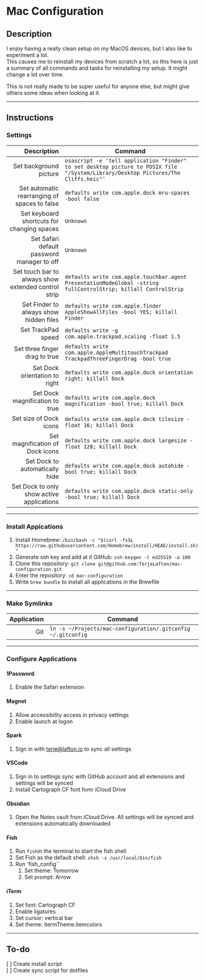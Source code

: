 # Mac Configuration

## Description
I enjoy having a really clean setup on my MacOS devices, but I also like to experiment a lot.  
This causes me to reinstall my devices from scratch a lot, so this here is just a summary of all commands and tasks for reinstalling my setup. It might change a lot over time. 

This is not really made to be super useful for anyone else, but might give others some ideas when looking at it. 

---

## Instructions
### **Settings**
| Description | Command |
|------------:|---------|
| Set background picture | `osascript -e 'tell application "Finder" to set desktop picture to POSIX file "/System/Library/Desktop Pictures/The Cliffs.heic"'` |
| Set automatic rearranging of spaces to false | `defaults write com.apple.dock mru-spaces -bool false` |
| Set keyboard shortcuts for changing spaces | `Unknown` |
| Set Safari default password manager to off | `Unknown` |
| Set touch bar to always show extended control strip | `defaults write com.apple.touchbar.agent PresentationModeGlobal -string fullControlStrip; killall ControlStrip` |
| Set Finder to always show hidden files | `defaults write com.apple.finder AppleShowAllFiles -bool YES; killall Finder` |
| Set TrackPad speed | `defaults write -g com.apple.trackpad.scaling -float 1.5` |
| Set three finger drag to true | `defaults write com.apple.AppleMultitouchTrackpad TrackpadThreeFingerDrag -bool true` |
| Set Dock orientation to right | `defaults write com.apple.dock orientation right; killall Dock` |
| Set Dock magnification to true | `defaults write com.apple.dock magnification -bool true; killall Dock` |
| Set size of Dock icons | `defaults write com.apple.dock tilesize -float 16; killall Dock` |
| Set magnification of Dock icons | `defaults write com.apple.dock largesize -float 128; killall Dock` |
| Set Dock to automatically hide | `defaults write com.apple.dock autohide -bool true; killall Dock` |
| Set Dock to only show active applications | `defaults write com.apple.dock static-only -bool true; killall Dock` |

---

### **Install Appications**
1. Install Homebrew: `/bin/bash -c "$(curl -fsSL https://raw.githubusercontent.com/Homebrew/install/HEAD/install.sh)"`
2. Generate ssh key and add at it GitHub: `ssh-keygen -t ed25519 -a 100`
3. Clone this repository: `git clone git@github.com:TerjeLafton/mac-configuration.git` 
4. Enter the repository: `cd mac-configuration`
3. Write `brew bundle` to install all applications in the Brewfile

---

### **Make Symlinks**
| Application | Command |
|------------:|---------|
| Git | `ln -s ~/Projects/mac-configuration/.gitconfig ~/.gitconfig` |

---

### **Configure Applications**
#### **1Password**
1. Enable the Safari extension

#### **Magnet**
1. Allow accessibility access in privacy settings
2. Enable launch at logon

#### **Spark**
1. Sign in with terje@lafton.io to sync all settings

#### **VSCode**
1. Sign in to settings sync with GitHub account and all extensions and settings will be synced
2. Install Cartograph CF font fomr iCloud Drive

#### **Obsidian**
1. Open the Notes vault from iCloud Drive. All settings will be synced and extensions automatically downloaded

#### **Fish**
1. Run `fish`in the terminal to start the fish shell
2. Set Fish as the default shell: `chsh -s /usr/local/bin/fish`
3. Run `fish_config``
    1. Set theme: Tomorrow
    2. Set prompt: Arrow

#### **iTerm**
1. Set font: Cartograph CF
2. Enable ligatures
3. Set cursor: vertical bar
4. Set theme: itermTheme.itemcolors

---

## To-do
[ ] Create install script  
[ ] Create sync script for dotfiles
